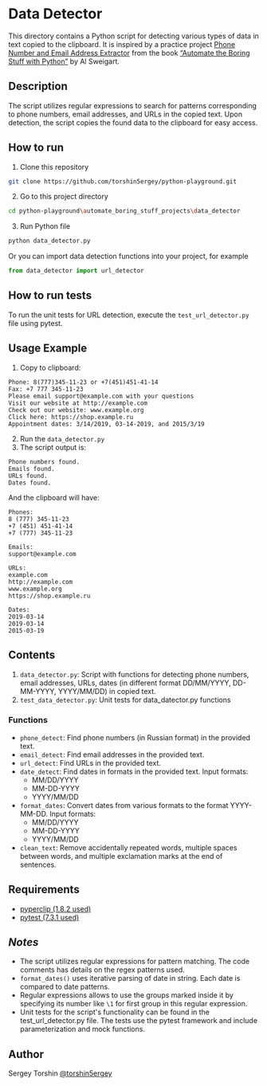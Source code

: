 # Data Detector

This directory contains a Python script for detecting various types of data in text copied to the clipboard. It is inspired by a practice project [Phone Number and Email Address Extractor](https://automatetheboringstuff.com/2e/chapter7/#calibre_link-264) from the book [“Automate the Boring Stuff with Python”](https://automatetheboringstuff.com/) by Al Sweigart.

## Description

The script utilizes regular expressions to search for patterns corresponding to phone numbers, email addresses, and URLs in the copied text. Upon detection, the script copies the found data to the clipboard for easy access.

## How to run

1. Clone this repository
```bash
git clone https://github.com/torshin5ergey/python-playground.git
```
2. Go to this project directory
```bash
cd python-playground\automate_boring_stuff_projects\data_detector
```
3. Run Python file
```bash
python data_detector.py
```
Or you can import data detection functions into your project, for example
```python
from data_detector import url_detector
```

## How to run tests

To run the unit tests for URL detection, execute the `test_url_detector.py` file using pytest.

## Usage Example
1. Copy to clipboard:
```
Phone: 8(777)345-11-23 or +7(451)451-41-14
Fax: +7 777 345-11-23
Please email support@example.com with your questions
Visit our website at http://example.com
Check out our website: www.example.org
Click here: https://shop.example.ru
Appointment dates: 3/14/2019, 03-14-2019, and 2015/3/19
```
2. Run the `data_detector.py`
3. The script output is:
```
Phone numbers found.
Emails found.
URLs found.
Dates found.
```
And the clipboard will have:
```
Phones:
8 (777) 345-11-23
+7 (451) 451-41-14
+7 (777) 345-11-23

Emails:
support@example.com

URLs:
example.com
http://example.com
www.example.org
https://shop.example.ru

Dates:
2019-03-14
2019-03-14
2015-03-19
```

## Contents

1. `data_detector.py`: Script with functions for detecting phone numbers, email addresses, URLs, dates (in different format DD/MM/YYYY, DD-MM-YYYY, YYYY/MM/DD) in copied text.
2. `test_data_detector.py`: Unit tests for data_datector.py functions

### Functions

- `phone_detect`: Find phone numbers (in Russian format) in the provided text.
- `email_detect`: Find email addresses in the provided text.
- `url_detect`: Find URLs in the provided text.
- `date_detect`: Find dates in formats in the provided text. Input formats:
    - MM/DD/YYYY
    - MM-DD-YYYY
    - YYYY/MM/DD
- `format_dates`: Convert dates from various formats to the format YYYY-MM-DD. Input formats:
    - MM/DD/YYYY
    - MM-DD-YYYY
    - YYYY/MM/DD
- `clean_text`: Remove accidentally repeated words, multiple spaces between words, and multiple exclamation marks at the end of sentences.

## Requirements

- [pyperclip (1.8.2 used)](https://pypi.org/project/pyperclip/)
- [pytest (7.3.1 used)](https://docs.pytest.org/en/latest/index.html)

## *Notes*

- The script utilizes regular expressions for pattern matching. The code comments has details on the regex patterns used.
- `format_dates()` uses iterative parsing of date in string. Each date is compared to date patterns.
- Regular expressions allows to use the groups marked inside  it by specifying its number like `\1` for first group in this regular expression.
- Unit tests for the script's functionality can be found in the test_url_detector.py file. The tests use the pytest framework and include parameterization and mock functions.

## Author

Sergey Torshin [@torshin5ergey](https://github.com/torshin5ergey)
